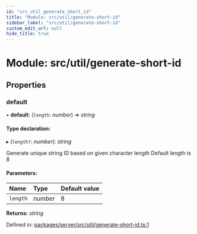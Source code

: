 ```yaml
---
id: "src_util_generate_short_id"
title: "Module: src/util/generate-short-id"
sidebar_label: "src/util/generate-short-id"
custom_edit_url: null
hide_title: true
---
```


# Module: src/util/generate-short-id

## Properties

### default

• **default**: (`length`: *number*) => *string*

#### Type declaration:

▸ (`length?`: *number*): *string*

Generate unique string ID based on given character length
Default length is 8

#### Parameters:

Name | Type | Default value |
:------ | :------ | :------ |
`length` | *number* | 8 |

**Returns:** *string*

Defined in: [packages/server/src/util/generate-short-id.ts:1](https://github.com/xr3ngine/xr3ngine/blob/7650c2bea/packages/server/src/util/generate-short-id.ts#L1)
